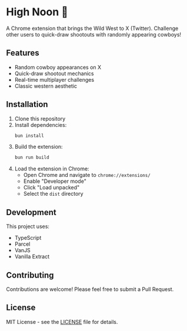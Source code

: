 # High Noon 🤠

A Chrome extension that brings the Wild West to X (Twitter). Challenge other users to quick-draw shootouts with randomly appearing cowboys!

## Features

- Random cowboy appearances on X
- Quick-draw shootout mechanics
- Real-time multiplayer challenges
- Classic western aesthetic

## Installation

1. Clone this repository
2. Install dependencies:
   ```bash
   bun install
   ```
3. Build the extension:
   ```bash
   bun run build
   ```
4. Load the extension in Chrome:
   - Open Chrome and navigate to `chrome://extensions/`
   - Enable "Developer mode"
   - Click "Load unpacked"
   - Select the `dist` directory

## Development

This project uses:

- TypeScript
- Parcel
- VanJS
- Vanilla Extract

## Contributing

Contributions are welcome! Please feel free to submit a Pull Request.

## License

MIT License - see the [LICENSE](LICENSE) file for details.
